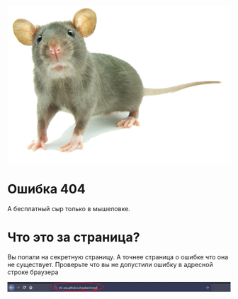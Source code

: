 ![мышь](images/mish.png)

# Ошибка 404
А бесплатный сыр только в мышеловке.

# Что это за страница?
Вы попали на секретную страницу. А точнее страница о ошибке что она не существует.
Проверьте что вы не допустили ошибку в адресной строке браузера

![adress](images/404.png)
